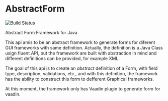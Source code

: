 AbstractForm
============
[![Build Status](https://travis-ci.org/frincon/abstractform.png?branch=master)](https://travis-ci.org/frincon/abstractform)

Abstract Form Framework for Java

This api amis to be an abstract framework to generate forms for diferent GUI frameworks with same definition. Actually, the definition is a Java Class usign fluent API, but the framework are built with abstraction in mind and different definitions can be provided, for example XML.

The goal of this api is to create an *abstract* definition of a Form, with field type, description, validations, etc., and with this definition, the framework has the ability to construct this form to defferent Graphical frameworks.

At this moment, the framework only has Vaadin plugin to generate form for vaadin.


